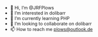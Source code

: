 - 👋 Hi, I’m @JRFPlows
- 👀 I’m interested in dolibarr
- 🌱 I’m currently learning PHP
- 💞️ I’m looking to collaborate on dolibarr
- 📫 How to reach me plows@outlook.de

<!---
JRFPlows/JRFPlows is a ✨ special ✨ repository because its `README.md` (this file) appears on your GitHub profile.
You can click the Preview link to take a look at your changes.
--->
